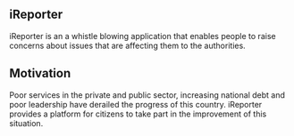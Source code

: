 ## iReporter
iReporter is an a whistle blowing application that enables people to raise concerns about issues that are affecting them to the authorities.
## Motivation
Poor services in the private and public sector, increasing national debt and poor leadership have derailed the progress of this country. iReporter provides a platform for citizens to take part in the improvement of this situation.